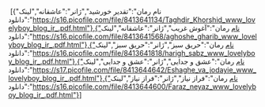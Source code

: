  [{"نام رمان":"تقدیر خورشید","ژانر":"عاشقانه","لینک دانلود":"https://s16.picofile.com/file/8413641134/Taghdir_Khorshid_www_lovelyboy_blog_ir_.pdf.html"},{"نام رمان":"آغوش غریب","ژانر":"عاشقانه","لینک دانلود":"https://s16.picofile.com/file/8413641568/aghoshe_gharib_www_lovelyboy_blog_ir_.pdf.html"},{"نام رمان":"حریق سبز","ژانر":"حریق سبز","لینک دانلود":"https://s16.picofile.com/file/8413641818/harigh_sabz_www_lovelyboy_blog_ir_.pdf.html"},{"نام رمان":"عشق و جدایی","ژانر":"عشق و جدایی","لینک دانلود":"https://s17.picofile.com/file/8413644642/Eshaghe_va_jodayie_www_lovelyboy_blog_ir_.pdf.html"},{"نام رمان":"فراز نیاز","ژانر":"فراز نیاز","لینک دانلود":"https://s16.picofile.com/file/8413644600/Faraz_neyaz_www_lovelyboy_blog_ir_.pdf.html"}]